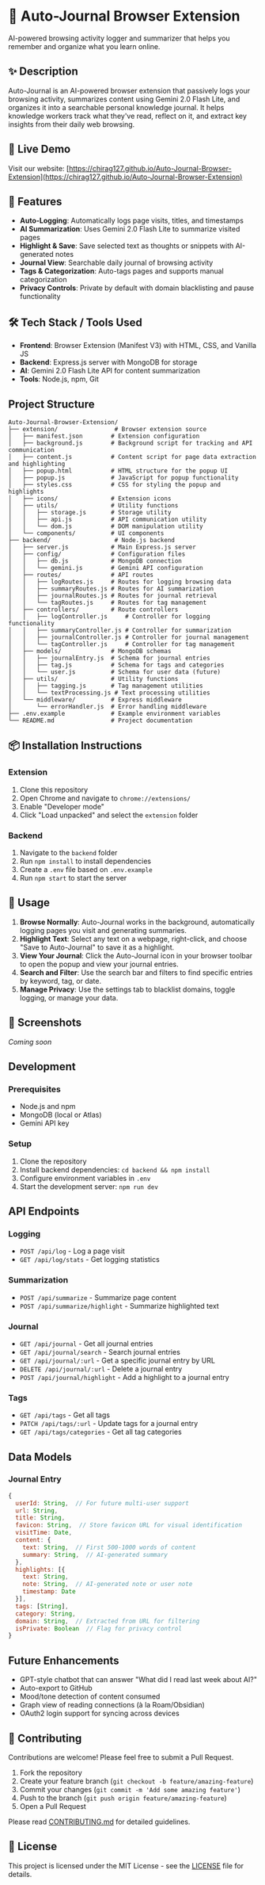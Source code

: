 # 📘 Auto-Journal Browser Extension

AI-powered browsing activity logger and summarizer that helps you remember and organize what you learn online.

## ✨ Description

Auto-Journal is an AI-powered browser extension that passively logs your browsing activity, summarizes content using Gemini 2.0 Flash Lite, and organizes it into a searchable personal knowledge journal. It helps knowledge workers track what they've read, reflect on it, and extract key insights from their daily web browsing.

## 🚀 Live Demo

Visit our website: [https://chirag127.github.io/Auto-Journal-Browser-Extension](https://chirag127.github.io/Auto-Journal-Browser-Extension)

## 🧪 Features

- **Auto-Logging**: Automatically logs page visits, titles, and timestamps
- **AI Summarization**: Uses Gemini 2.0 Flash Lite to summarize visited pages
- **Highlight & Save**: Save selected text as thoughts or snippets with AI-generated notes
- **Journal View**: Searchable daily journal of browsing activity
- **Tags & Categorization**: Auto-tags pages and supports manual categorization
- **Privacy Controls**: Private by default with domain blacklisting and pause functionality

## 🛠️ Tech Stack / Tools Used

- **Frontend**: Browser Extension (Manifest V3) with HTML, CSS, and Vanilla JS
- **Backend**: Express.js server with MongoDB for storage
- **AI**: Gemini 2.0 Flash Lite API for content summarization
- **Tools**: Node.js, npm, Git

## Project Structure

```
Auto-Journal-Browser-Extension/
├── extension/                # Browser extension source
│   ├── manifest.json        # Extension configuration
│   ├── background.js        # Background script for tracking and API communication
│   ├── content.js           # Content script for page data extraction and highlighting
│   ├── popup.html           # HTML structure for the popup UI
│   ├── popup.js             # JavaScript for popup functionality
│   ├── styles.css           # CSS for styling the popup and highlights
│   ├── icons/               # Extension icons
│   ├── utils/               # Utility functions
│   │   ├── storage.js       # Storage utility
│   │   ├── api.js           # API communication utility
│   │   └── dom.js           # DOM manipulation utility
│   └── components/          # UI components
├── backend/                  # Node.js backend
│   ├── server.js            # Main Express.js server
│   ├── config/              # Configuration files
│   │   ├── db.js            # MongoDB connection
│   │   └── gemini.js        # Gemini API configuration
│   ├── routes/              # API routes
│   │   ├── logRoutes.js     # Routes for logging browsing data
│   │   ├── summaryRoutes.js # Routes for AI summarization
│   │   ├── journalRoutes.js # Routes for journal retrieval
│   │   └── tagRoutes.js     # Routes for tag management
│   ├── controllers/         # Route controllers
│   │   ├── logController.js     # Controller for logging functionality
│   │   ├── summaryController.js # Controller for summarization
│   │   ├── journalController.js # Controller for journal management
│   │   └── tagController.js     # Controller for tag management
│   ├── models/              # MongoDB schemas
│   │   ├── journalEntry.js  # Schema for journal entries
│   │   ├── tag.js           # Schema for tags and categories
│   │   └── user.js          # Schema for user data (future)
│   ├── utils/               # Utility functions
│   │   ├── tagging.js       # Tag management utilities
│   │   └── textProcessing.js # Text processing utilities
│   └── middleware/          # Express middleware
│       └── errorHandler.js  # Error handling middleware
├── .env.example             # Example environment variables
└── README.md                # Project documentation
```

## 📦 Installation Instructions

### Extension

1. Clone this repository
2. Open Chrome and navigate to `chrome://extensions/`
3. Enable "Developer mode"
4. Click "Load unpacked" and select the `extension` folder

### Backend

1. Navigate to the `backend` folder
2. Run `npm install` to install dependencies
3. Create a `.env` file based on `.env.example`
4. Run `npm start` to start the server

## 🔧 Usage

1. **Browse Normally**: Auto-Journal works in the background, automatically logging pages you visit and generating summaries.
2. **Highlight Text**: Select any text on a webpage, right-click, and choose "Save to Auto-Journal" to save it as a highlight.
3. **View Your Journal**: Click the Auto-Journal icon in your browser toolbar to open the popup and view your journal entries.
4. **Search and Filter**: Use the search bar and filters to find specific entries by keyword, tag, or date.
5. **Manage Privacy**: Use the settings tab to blacklist domains, toggle logging, or manage your data.

## 📸 Screenshots

_Coming soon_

## Development

### Prerequisites

- Node.js and npm
- MongoDB (local or Atlas)
- Gemini API key

### Setup

1. Clone the repository
2. Install backend dependencies: `cd backend && npm install`
3. Configure environment variables in `.env`
4. Start the development server: `npm run dev`

## API Endpoints

### Logging

- `POST /api/log` - Log a page visit
- `GET /api/log/stats` - Get logging statistics

### Summarization

- `POST /api/summarize` - Summarize page content
- `POST /api/summarize/highlight` - Summarize highlighted text

### Journal

- `GET /api/journal` - Get all journal entries
- `GET /api/journal/search` - Search journal entries
- `GET /api/journal/:url` - Get a specific journal entry by URL
- `DELETE /api/journal/:url` - Delete a journal entry
- `POST /api/journal/highlight` - Add a highlight to a journal entry

### Tags

- `GET /api/tags` - Get all tags
- `PATCH /api/tags/:url` - Update tags for a journal entry
- `GET /api/tags/categories` - Get all tag categories

## Data Models

### Journal Entry

```javascript
{
  userId: String,  // For future multi-user support
  url: String,
  title: String,
  favicon: String,  // Store favicon URL for visual identification
  visitTime: Date,
  content: {
    text: String,  // First 500-1000 words of content
    summary: String,  // AI-generated summary
  },
  highlights: [{
    text: String,
    note: String,  // AI-generated note or user note
    timestamp: Date
  }],
  tags: [String],
  category: String,
  domain: String,  // Extracted from URL for filtering
  isPrivate: Boolean  // Flag for privacy control
}
```

## Future Enhancements

- GPT-style chatbot that can answer "What did I read last week about AI?"
- Auto-export to GitHub
- Mood/tone detection of content consumed
- Graph view of reading connections (à la Roam/Obsidian)
- OAuth2 login support for syncing across devices

## 🙌 Contributing

Contributions are welcome! Please feel free to submit a Pull Request.

1. Fork the repository
2. Create your feature branch (`git checkout -b feature/amazing-feature`)
3. Commit your changes (`git commit -m 'Add some amazing feature'`)
4. Push to the branch (`git push origin feature/amazing-feature`)
5. Open a Pull Request

Please read [CONTRIBUTING.md](CONTRIBUTING.md) for detailed guidelines.

## 🪪 License

This project is licensed under the MIT License - see the [LICENSE](LICENSE) file for details.
